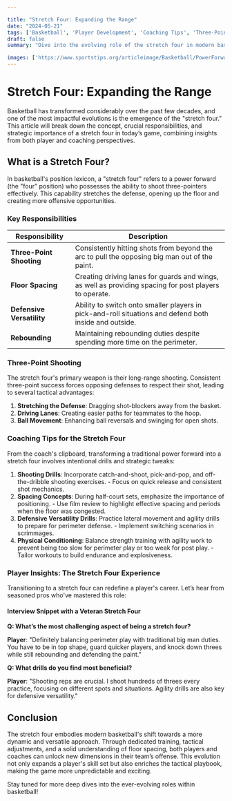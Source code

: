 ```yaml
---

title: "Stretch Four: Expanding the Range"
date: "2024-05-21"
tags: ['Basketball', 'Player Development', 'Coaching Tips', 'Three-Point Shooting', 'Spacing the Floor', 'Stretch Four', 'Position Strategy', 'NBA Trends', 'Basketball IQ']
draft: false
summary: "Dive into the evolving role of the stretch four in modern basketball, focusing on the importance of three-point shooting and court spacing."

images: ['https://www.sportstips.org/articleimage/Basketball/PowerForward/stretch_four_expanding_the_range.webp']
---
```


# Stretch Four: Expanding the Range

Basketball has transformed considerably over the past few decades, and one of the most impactful evolutions is the emergence of the "stretch four." This article will break down the concept, crucial responsibilities, and strategic importance of a stretch four in today’s game, combining insights from both player and coaching perspectives.

## What is a Stretch Four?

In basketball's position lexicon, a "stretch four" refers to a power forward (the "four" position) who possesses the ability to shoot three-pointers effectively. This capability stretches the defense, opening up the floor and creating more offensive opportunities.

### Key Responsibilities

| **Responsibility**               | **Description**                                                                                       |
|----------------------------------|-------------------------------------------------------------------------------------------------------|
| **Three-Point Shooting**         | Consistently hitting shots from beyond the arc to pull the opposing big man out of the paint.          |
| **Floor Spacing**                | Creating driving lanes for guards and wings, as well as providing spacing for post players to operate. |
| **Defensive Versatility**        | Ability to switch onto smaller players in pick-and-roll situations and defend both inside and outside. |
| **Rebounding**                   | Maintaining rebounding duties despite spending more time on the perimeter.                             |

### Three-Point Shooting

The stretch four's primary weapon is their long-range shooting. Consistent three-point success forces opposing defenses to respect their shot, leading to several tactical advantages:

1. **Stretching the Defense**: Dragging shot-blockers away from the basket.
2. **Driving Lanes**: Creating easier paths for teammates to the hoop.
3. **Ball Movement**: Enhancing ball reversals and swinging for open shots.

### Coaching Tips for the Stretch Four

From the coach's clipboard, transforming a traditional power forward into a stretch four involves intentional drills and strategic tweaks:

1. **Shooting Drills**: Incorporate catch-and-shoot, pick-and-pop, and off-the-dribble shooting exercises.
   \- Focus on quick release and consistent shot mechanics.
2. **Spacing Concepts**: During half-court sets, emphasize the importance of positioning.
   \- Use film review to highlight effective spacing and periods when the floor was congested.
3. **Defensive Versatility Drills**: Practice lateral movement and agility drills to prepare for perimeter defense.
   \- Implement switching scenarios in scrimmages.
4. **Physical Conditioning**: Balance strength training with agility work to prevent being too slow for perimeter play or too weak for post play.
   \- Tailor workouts to build endurance and explosiveness.

### Player Insights: The Stretch Four Experience

Transitioning to a stretch four can redefine a player's career. Let’s hear from seasoned pros who've mastered this role:

#### Interview Snippet with a Veteran Stretch Four

**Q: What’s the most challenging aspect of being a stretch four?**

**Player**: "Definitely balancing perimeter play with traditional big man duties. You have to be in top shape, guard quicker players, and knock down threes while still rebounding and defending the paint."

**Q: What drills do you find most beneficial?**

**Player**: "Shooting reps are crucial. I shoot hundreds of threes every practice, focusing on different spots and situations. Agility drills are also key for defensive versatility."

## Conclusion

The stretch four embodies modern basketball's shift towards a more dynamic and versatile approach. Through dedicated training, tactical adjustments, and a solid understanding of floor spacing, both players and coaches can unlock new dimensions in their team’s offense. This evolution not only expands a player's skill set but also enriches the tactical playbook, making the game more unpredictable and exciting.

Stay tuned for more deep dives into the ever-evolving roles within basketball!
```

